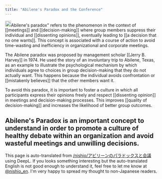 ```yaml
---
title: "Abilene's Paradox and the Conference"
---
```


<img src='https://scrapbox.io/api/pages/nishio-en/gpt/icon' alt='gpt.icon' height="19.5"/>Abilene's paradox" refers to the phenomenon in the context of [[meetings]] and [[decision-making]] where group members suppress their individual and [[dissenting opinions]], eventually leading to [[a decision that no one wants]]. This concept is associated with a course of action to avoid time-wasting and inefficiency in organizational and corporate meetings.

The Abilene paradox was proposed by management scholar [[Jerry B. Harvey]] in 1974. He used the story of an involuntary trip to Abilene, Texas, as an example to illustrate the psychological mechanism by which individuals agree to choices in group decision-making that they do not actually want. This happens because the individual avoids confrontation or [[mistakenly believes]] that the other members want it.

To avoid this paradox, it is important to foster a culture in which all participants express their opinions freely and respect [[dissenting opinion]] in meetings and decision-making processes. This improves [[quality of decision-making]] and increases the likelihood of better group outcomes.

Abilene's Paradox is an important concept to understand in order to promote a culture of healthy debate within an organization and avoid wasteful meetings and unwilling decisions.
---
This page is auto-translated from [/nishio/アビリーンのパラドックスと会議](https://scrapbox.io/nishio/アビリーンのパラドックスと会議) using DeepL. If you looks something interesting but the auto-translated English is not good enough to understand it, feel free to let me know at [@nishio_en](https://twitter.com/nishio_en). I'm very happy to spread my thought to non-Japanese readers.